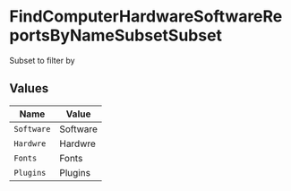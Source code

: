 # FindComputerHardwareSoftwareReportsByNameSubsetSubset

Subset to filter by


## Values

| Name       | Value      |
| ---------- | ---------- |
| `Software` | Software   |
| `Hardwre`  | Hardwre    |
| `Fonts`    | Fonts      |
| `Plugins`  | Plugins    |